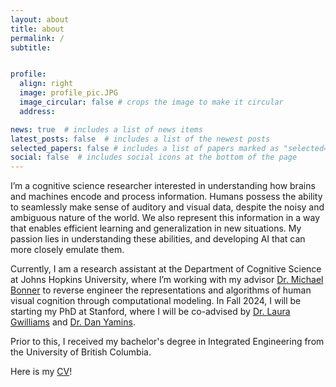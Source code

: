 ```yaml
---
layout: about
title: about
permalink: /
subtitle: 


profile:
  align: right
  image: profile_pic.JPG
  image_circular: false # crops the image to make it circular
  address: 

news: true  # includes a list of news items
latest_posts: false  # includes a list of the newest posts
selected_papers: false # includes a list of papers marked as "selected={true}"
social: false  # includes social icons at the bottom of the page
---
```



I’m a cognitive science researcher interested in understanding how brains and machines encode and process information. Humans possess the ability to seamlessly make sense of auditory and visual data, despite the noisy and ambiguous nature of the world. We also represent this information in a way that enables efficient learning and generalization in new situations. My passion lies in understanding these abilities, and developing AI that can more closely emulate them.

Currently, I am a research assistant at the Department of Cognitive Science at Johns Hopkins University, where I’m working with my advisor <a href="https://cogsci.jhu.edu/directory/michael-bonner/">Dr. Michael Bonner</a> to reverse engineer the representations and algorithms of human visual cognition through computational modeling. In Fall 2024, I will be starting my PhD at Stanford, where I will be co-advised by <a href="https://lauragwilliams.github.io/">Dr. Laura Gwilliams</a> and <a href="https://stanford.edu/~yamins/">Dr. Dan Yamins</a>. 

Prior to this, I received my bachelor's degree in Integrated Engineering from the University of British Columbia.

Here is my <a href="https://akazemian.github.io/research/CV.pdf">CV</a>!






